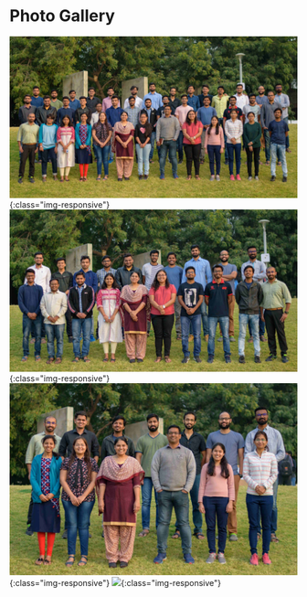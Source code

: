---
---

# Photo Gallery

![](/images/img1.jpg){:class="img-responsive"}
![](/images/img2.jpg){:class="img-responsive"}
![](/images/img3.jpg){:class="img-responsive"}
![](/images/img4.jpg){:class="img-responsive"}
